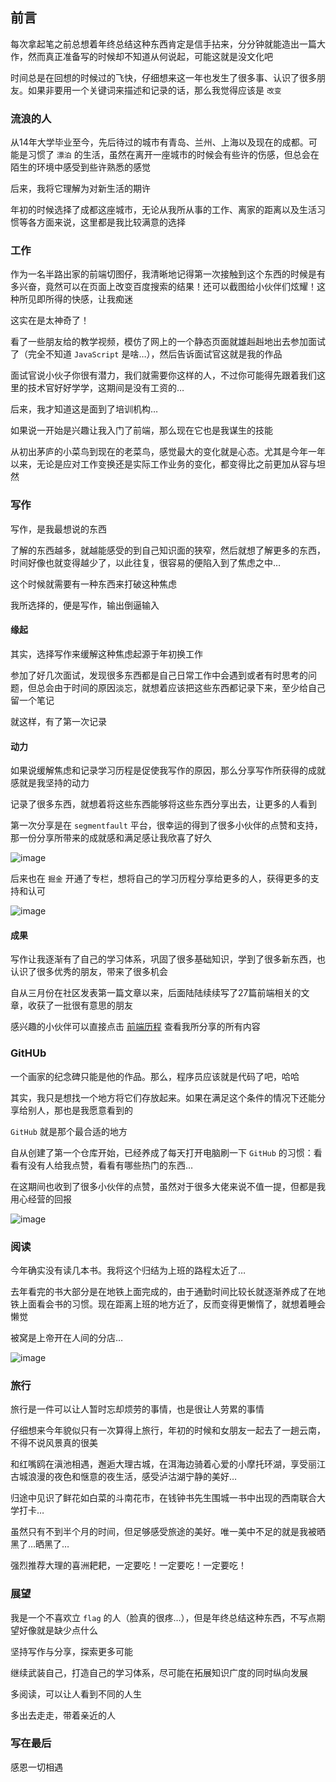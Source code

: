 
## 前言

每次拿起笔之前总想着年终总结这种东西肯定是信手拈来，分分钟就能造出一篇大作，然而真正准备写的时候却不知道从何说起，可能这就是没文化吧

时间总是在回想的时候过的飞快，仔细想来这一年也发生了很多事、认识了很多朋友。如果非要用一个关键词来描述和记录的话，那么我觉得应该是 `改变`

### 流浪的人

从14年大学毕业至今，先后待过的城市有青岛、兰州、上海以及现在的成都。可能是习惯了 `漂泊` 的生活，虽然在离开一座城市的时候会有些许的伤感，但总会在陌生的环境中感受到些许熟悉的感觉

后来，我将它理解为对新生活的期许

年初的时候选择了成都这座城市，无论从我所从事的工作、离家的距离以及生活习惯等各方面来说，这里都是我比较满意的选择

### 工作

作为一名半路出家的前端切图仔，我清晰地记得第一次接触到这个东西的时候是有多兴奋，竟然可以在页面上改变百度搜索的结果！还可以截图给小伙伴们炫耀！这种所见即所得的快感，让我痴迷

这实在是太神奇了！

看了一些朋友给的教学视频，模仿了网上的一个静态页面就雄赳赳地出去参加面试了（完全不知道 `JavaScript` 是啥…），然后告诉面试官这就是我的作品

面试官说小伙子你很有潜力，我们就需要你这样的人，不过你可能得先跟着我们这里的技术官好好学学，这期间是没有工资的…

后来，我才知道这是面到了培训机构…

如果说一开始是兴趣让我入门了前端，那么现在它也是我谋生的技能

从初出茅庐的小菜鸟到现在的老菜鸟，感觉最大的变化就是心态。尤其是今年一年以来，无论是应对工作变换还是实际工作业务的变化，都变得比之前更加从容与坦然

### 写作

写作，是我最想说的东西

了解的东西越多，就越能感受的到自己知识面的狭窄，然后就想了解更多的东西，时间好像也就变得越少了，以此往复，很容易的便陷入到了焦虑之中…

这个时候就需要有一种东西来打破这种焦虑

我所选择的，便是写作，输出倒逼输入

#### 缘起

其实，选择写作来缓解这种焦虑起源于年初换工作

参加了好几次面试，发现很多东西都是自己日常工作中会遇到或者有时思考的问题，但总会由于时间的原因淡忘，就想着应该把这些东西都记录下来，至少给自己留一个笔记

就这样，有了第一次记录

#### 动力

如果说缓解焦虑和记录学习历程是促使我写作的原因，那么分享写作所获得的成就感就是我坚持的动力

记录了很多东西，就想着将这些东西能够将这些东西分享出去，让更多的人看到

第一次分享是在 `segmentfault` 平台，很幸运的得到了很多小伙伴的点赞和支持，那一份分享所带来的成就感和满足感让我欣喜了好久

![image](https://raw.githubusercontent.com/ltadpoles/web-document/master/Other/images/sf.jpg)

后来也在 `掘金` 开通了专栏，想将自己的学习历程分享给更多的人，获得更多的支持和认可

![image](https://raw.githubusercontent.com/ltadpoles/web-document/master/Other/images/junjin.jpg)

#### 成果

写作让我逐渐有了自己的学习体系，巩固了很多基础知识，学到了很多新东西，也认识了很多优秀的朋友，带来了很多机会

自从三月份在社区发表第一篇文章以来，后面陆陆续续写了27篇前端相关的文章，收获了一批很有意思的朋友

感兴趣的小伙伴可以直接点击 [前端历程](https://github.com/ltadpoles/web-document) 查看我所分享的所有内容

### GitHUb

一个画家的纪念碑只能是他的作品。那么，程序员应该就是代码了吧，哈哈

其实，我只是想找一个地方将它们存放起来。如果在满足这个条件的情况下还能分享给别人，那也是我愿意看到的

`GitHub` 就是那个最合适的地方

自从创建了第一个仓库开始，已经养成了每天打开电脑刷一下 `GitHub` 的习惯：看看有没有人给我点赞，看看有哪些热门的东西…

在这期间也收到了很多小伙伴的点赞，虽然对于很多大佬来说不值一提，但都是我用心经营的回报

![image](https://raw.githubusercontent.com/ltadpoles/web-document/master/Other/images/github.jpg)

### 阅读

今年确实没有读几本书。我将这个归结为上班的路程太近了…

去年看完的书大部分是在地铁上面完成的，由于通勤时间比较长就逐渐养成了在地铁上面看会书的习惯。现在距离上班的地方近了，反而变得更懒惰了，就想着睡会懒觉

被窝是上帝开在人间的分店…

![image](https://raw.githubusercontent.com/ltadpoles/web-document/master/Other/images/book.jpg)

### 旅行

旅行是一件可以让人暂时忘却烦劳的事情，也是很让人劳累的事情

仔细想来今年貌似只有一次算得上旅行，年初的时候和女朋友一起去了一趟云南，不得不说风景真的很美

和红嘴鸥在滇池相遇，邂逅大理古城，在洱海边骑着心爱的小摩托环湖，享受丽江古城浪漫的夜色和惬意的夜生活，感受泸沽湖宁静的美好…

归途中见识了鲜花如白菜的斗南花市，在钱钟书先生围城一书中出现的西南联合大学打卡…

虽然只有不到半个月的时间，但足够感受旅途的美好。唯一美中不足的就是我被晒黑了…晒黑了…

强烈推荐大理的喜洲耙耙，一定要吃！一定要吃！一定要吃！

### 展望

我是一个不喜欢立 `flag` 的人（脸真的很疼…），但是年终总结这种东西，不写点期望好像就是缺少点什么

坚持写作与分享，探索更多可能

继续武装自己，打造自己的学习体系，尽可能在拓展知识广度的同时纵向发展

多阅读，可以让人看到不同的人生

多出去走走，带着亲近的人

### 写在最后

感恩一切相遇


